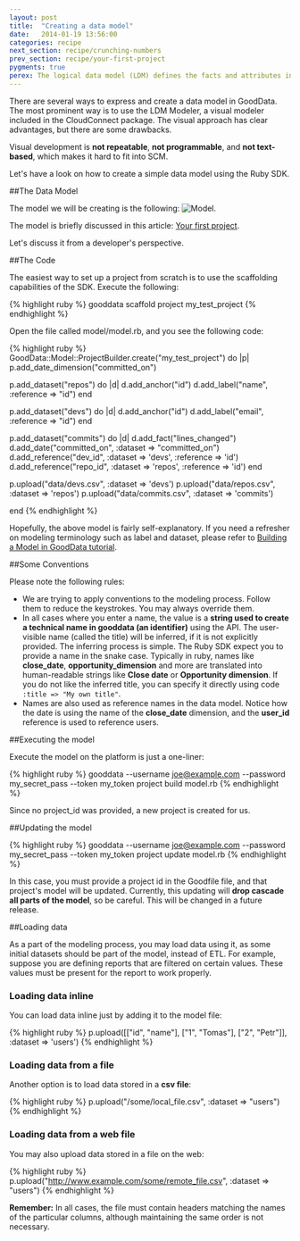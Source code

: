```yaml
---
layout: post
title:  "Creating a data model"
date:   2014-01-19 13:56:00
categories: recipe
next_section: recipe/crunching-numbers
prev_section: recipe/your-first-project
pygments: true
perex: The logical data model (LDM) defines the facts and attributes in your project, as well as their relationships. Let’s have a look at how to create a project’s LDM using Ruby SDK. Then, we compare this method with other approaches.
---
```


There are several ways to express and create a data model in GoodData. The most prominent way is to use the LDM Modeler, a visual modeler included in the CloudConnect package. The visual approach has clear advantages, but there are some drawbacks.

Visual development is **not repeatable**, **not programmable**, and **not text-based**, which makes it hard to fit into SCM. 

Let's have a look on how to create a simple data model using the Ruby SDK.

##The Data Model

The model we will be creating is the following: ![Model](https://dl.dropboxusercontent.com/s/1y97ziv5anmpn9s/gooddata_devs_demo_model.png?token_hash=AAENC89d8XOfCr9AnyQCrd9vwfhb-bDuYcORQ0AIRP2RQQ). 

The model is briefly discussed in this article: [Your first project](http://sdk.gooddata.com/gooddata-ruby/recipe/your-first-project).

Let's discuss it from a developer's perspective.

##The Code

The easiest way to set up a project from scratch is to use the scaffolding capabilities of the SDK. Execute the following:

{% highlight ruby %}
gooddata scaffold project my_test_project
{% endhighlight %}

Open the file called model/model.rb, and you see the following code:

{% highlight ruby %}
GoodData::Model::ProjectBuilder.create("my_test_project") do |p|
  p.add_date_dimension("committed_on")

  p.add_dataset("repos") do |d|
    d.add_anchor("id")
    d.add_label("name", :reference => "id")
  end

  p.add_dataset("devs") do |d|
    d.add_anchor("id")
    d.add_label("email", :reference => "id")
  end

  p.add_dataset("commits") do |d|
    d.add_fact("lines_changed")
    d.add_date("committed_on", :dataset => "committed_on")
    d.add_reference("dev_id", :dataset => 'devs', :reference => 'id')
    d.add_reference("repo_id", :dataset => 'repos', :reference => 'id')
  end

  p.upload("data/devs.csv", :dataset => 'devs')
  p.upload("data/repos.csv", :dataset => 'repos')
  p.upload("data/commits.csv", :dataset => 'commits')

end
{% endhighlight %}

Hopefully, the above model is fairly self-explanatory. If you need a refresher on modeling terminology such as label and dataset, please refer to [Building a Model in GoodData tutorial](https://developer.gooddata.com/getting-started/).

##Some Conventions

Please note the following rules:

* We are trying to apply conventions to the modeling process. Follow them to reduce the keystrokes. You may always override them.
* In all cases where you enter a name, the value is a **string used to create a technical name in gooddata (an identifier)** using the API. The user-visible name (called the title) will be inferred, if it is not explicitly provided. The inferring process is simple. The Ruby SDK expect you to provide a name in the snake case. Typically in ruby, names like **close_date**, **opportunity_dimension** and more are translated into human-readable strings like **Close date** or **Opportunity dimension**. If you do not like the inferred title, you can specify it directly using code `:title => "My own title"`. 
* Names are also used as reference names in the data model. Notice how the date is using the name of the **close_date** dimension, and the **user_id** reference is used to reference users.

##Executing the model

Execute the model on the platform is just a one-liner:

{% highlight ruby %}
gooddata --username joe@example.com --password my_secret_pass --token my_token project build model.rb
{% endhighlight %}

Since no project_id was provided, a new project is created for us.

##Updating the model

{% highlight ruby %}
gooddata --username joe@example.com --password my_secret_pass --token my_token project update model.rb
{% endhighlight %}

In this case, you must provide a project id in the Goodfile file, and that project's model will be updated. Currently, this updating will **drop cascade all parts of the model**, so be careful. This will be changed in a future release.

##Loading data

As a part of the modeling process, you may load data using it, as some initial datasets should be part of the model, instead of ETL. For example, suppose you are defining reports that are filtered on certain values. These values must be present for the report to work properly.

### Loading data inline

You can load data inline just by adding it to the model file:

{% highlight ruby %}
p.upload([["id", "name"],
          ["1", "Tomas"],
          ["2", "Petr"]], :dataset => 'users')
{% endhighlight %}

### Loading data from a file

Another option is to load data stored in a **csv file**:

{% highlight ruby %}
p.upload("/some/local_file.csv", :dataset => "users")
{% endhighlight %}

### Loading data from a web file

You may also upload data stored in a file on the web:

{% highlight ruby %}
p.upload("http://www.example.com/some/remote_file.csv", :dataset => "users")
{% endhighlight %}

**Remember:** In all cases, the file must contain headers matching the names of the particular columns, although maintaining the same order is not necessary.

